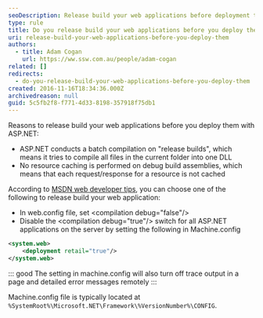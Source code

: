```yaml
---
seoDescription: Release build your web applications before deployment to optimize performance and security with ASP.NET by compiling all files into one DLL and disabling resource caching.
type: rule
title: Do you release build your web applications before you deploy them?
uri: release-build-your-web-applications-before-you-deploy-them
authors:
  - title: Adam Cogan
    url: https://ww.ssw.com.au/people/adam-cogan
related: []
redirects:
  - do-you-release-build-your-web-applications-before-you-deploy-them
created: 2016-11-16T18:34:36.000Z
archivedreason: null
guid: 5c5fb2f8-f771-4d33-8198-357918f75db1
---
```


Reasons to release build your web applications before you deploy them with ASP.NET:

- ASP.NET conducts a batch compilation on "release builds", which means it tries to compile all files in the current folder into one DLL
- No resource caching is performed on debug build assemblies, which means that each request/response for a resource is not cached

According to [MSDN web developer tips](https://blogs.msdn.microsoft.com), you can choose one of the following to release build your web application:

- In web.config file, set &lt;compilation debug="false"/&gt;
- Disable the &lt;compilation debug="true"/&gt; switch for all ASP.NET applications on the server by setting the following in Machine.config

<!--endintro-->

```xml
<system.web>
    <deployment retail="true"/>
</system.web>
```

::: good
The setting in machine.config will also turn off trace output in a page and detailed error messages remotely
:::

Machine.config file is typically located at `%SystemRoot%\Microsoft.NET\Framework\%VersionNumber%\CONFIG`.
